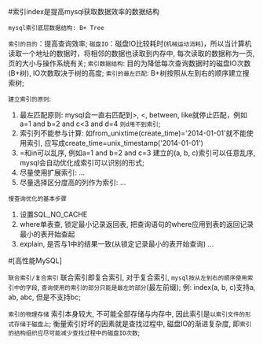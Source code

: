 #索引index是提高mysql获取数据效率的数据结构

`mysql索引底层数据结构: B+ Tree`

`索引的目的`：提高查询效率;
`磁盘IO`：磁盘IO比较耗时(`机械运动消耗`)，所以当计算机读取一个地址的数据时，将相邻的数据也读取到内存中, 每次读取的数据称为一页, 页的大小与操作系统有关;
`索引数据结构`: 目的为降低每次查询数据时的磁盘IO次数 (B+树), IO次数取决于树的高度;
`索引的最左匹配`: B+树按照从左到右的顺序建立搜索树;

`建立索引的原则`:
1. 最左匹配原则: mysql会一直右匹配到>, <, between, like就停止匹配，例如a=1 and b=2 and c<3 and d=4 `则d用不到索引`;
2. 索引列不能参与计算: 如from_unixtime(create_time)='2014-01-01'就不能使用索引, 应写成create_time=unix_timestamp('2014-01-01')
3. =和in可以乱序, 例如a=1 and b=2 and c=3 建立的(a, b, c)索引可以任意乱序, mysql会自动优化成索引可以识别的形式;
4. 尽量使用扩展索引: ...
5. 尽量选择区分度高的列作为索引: ...

`慢查询优化的基本步骤`
1. 设置SQL_NO_CACHE
2. where单表查, 锁定最小记录返回表, 把查询语句的where应用到表的返回记录最小的表开始查起
3. explain, 是否与1中的结果一致(从锁定记录最小的表开始查询)
...

#[高性能MySQL]

`联合索引/复合索引`
联合索引即复合索引, 对于复合索引, `mysql按从左到右的顺序使用索引中的字段`, `查询使用的索引的部分只能是最左的部分`(最左前缀);
例: index(a, b, c)支持a, ab, abc, 但是不支持bc;

`索引的物理存储`
索引本身较大, 不可能全部存储与内存中, 因此索引是`以索引文件的形式存储于磁盘上`;
衡量索引好坏的因素就是查找过程中, 磁盘IO的渐进复杂度, 即`索引的结构组织应尽可能减少查找过程中的磁盘IO次数`;
